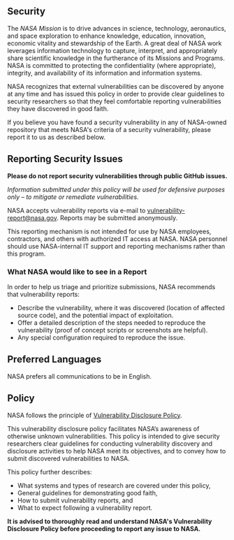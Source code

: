 ## Security

The *NASA Mission* is to drive advances in science, technology, aeronautics, and space exploration to enhance knowledge, education, innovation, economic vitality and stewardship of the Earth. 
A great deal of NASA work leverages information technology to capture, interpret, and appropriately share scientific knowledge in the furtherance of its Missions and Programs. NASA is committed to protecting the confidentiality (where appropriate), integrity, and availability of its information and information systems.

NASA recognizes that external vulnerabilities can be discovered by anyone at any time and has issued this policy in order to provide clear guidelines to security researchers so that they feel comfortable reporting vulnerabilities they have discovered in good faith.

If you believe you have found a security vulnerability in any of NASA-owned repository that meets NASA's criteria of a security vulnerability, please report it to us as described below.

## Reporting Security Issues

**Please do not report security vulnerabilities through public GitHub issues.**

*Information submitted under this policy will be used for defensive purposes only – to mitigate or 
remediate vulnerabilities.*

NASA accepts vulnerability reports via e-mail to vulnerability-report@nasa.gov. Reports may 
be submitted anonymously.

This reporting mechanism is not intended for use by NASA employees, contractors, and others 
with authorized IT access at NASA. NASA personnel should use NASA-internal IT support and 
reporting mechanisms rather than this program.

### What NASA would like to see in a Report

In order to help us triage and prioritize submissions, NASA recommends that vulnerability
reports:

- Describe the vulnerability, where it was discovered (location of affected source code), and the potential impact of 
exploitation. 
- Offer a detailed description of the steps needed to reproduce the vulnerability (proof of 
concept scripts or screenshots are helpful).
- Any special configuration required to reproduce the issue.

## Preferred Languages

NASA prefers all communications to be in English.

## Policy

NASA follows the principle of [Vulnerability Disclosure Policy](https://www.nasa.gov/vulnerability-disclosure-policy).

This vulnerability disclosure policy facilitates NASA’s awareness of otherwise unknown vulnerabilities. This policy is intended to give security researchers clear guidelines for conducting vulnerability discovery and disclosure activities to help NASA meet its objectives, and to convey how to submit discovered vulnerabilities to NASA.

This policy further describes:

- What systems and types of research are covered under this policy,
- General guidelines for demonstrating good faith,
- How to submit vulnerability reports, and
- What to expect following a vulnerability report.

**It is advised to thoroughly read and understand NASA's Vulnerability Disclosure Policy before proceeding to report any issue to NASA.**
